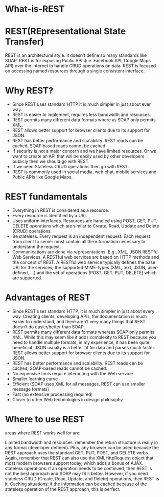 # What-is-REST
# REST(REpresentational State Transfer)
REST is an architectural style. It doesn’t define so many standards like SOAP. REST is for exposing Public APIs(i.e. Facebook API, Google Maps API) over the internet to handle CRUD operations on data. REST is focused on accessing named resources through a single consistent interface.

# Why REST?
- Since REST uses standard HTTP it is much simpler in just about ever way.
- REST is easier to implement, requires less bandwidth and resources.
- REST permits many different data formats where as SOAP only permits XML.
- REST allows better support for browser clients due to its support for JSON.
- REST has better performance and scalability. REST reads can be cached, SOAP based reads cannot be cached.
- If security is not a major concern and we have limited resources. Or we want to create an API that will be easily used by other developers publicly then we should go with REST.
- If we need Stateless CRUD operations then go with REST.
- REST is commonly used in social media, web chat, mobile services and Public APIs like Google Maps.

# REST fundamentals
- Everything in REST is considered as a resource.
- Every resource is identified by a URI.
- Uses uniform interfaces. Resources are handled using POST, GET, PUT, DELETE operations which are similar to Create, Read, Update and Delete (CRUD) operations.
- Be stateless. Every request is an independent request. Each request from client to server must contain all the information necessary to understand the request.
- Communications are done via representations. E.g., XML, JSON RESTful Web Services. A RESTful web services are based on HTTP methods and the concept of REST. A RESTful web service typically defines the base URI for the services; the supported MIME-types (XML, text, JSON, user-defined, ...) and the set of operations (POST, GET, PUT, DELETE) which are supported.

# Advantages of REST
- Since REST uses standard HTTP, it is much simpler in just about every way. Creating clients, developing APIs, the documentation is much easier to understand, and there aren’t very many things that REST doesn’t do easier/better than SOAP.
- REST permits many different data formats whereas SOAP only permits XML. While this may seem like it adds complexity to REST because you need to handle multiple formats, in my experience, it has been quite beneficial. JSON usually is a better fit for data and parses much faster. REST allows better support for browser clients due to its support for JSON.
- REST has better performance and scalability. REST reads can be cached; SOAP-based reads cannot be cached.
- No expensive tools require interacting with the Web service
- Smaller learning curve
- Efficient (SOAP uses XML for all messages, REST can use smaller message formats)
- Fast (no extensive processing required)
- Closer to other Web technologies in design philosophy

# Where to use REST

areas where REST works well for are:

Limited bandwidth and resources: remember the return structure is really in any format (developer defined). Plus, any browser can be used because the REST approach uses the standard GET, PUT, POST, and DELETE verbs. Again, remember that REST can also use the XMLHttpRequest object that most modern browsers support today, which adds a bonus of AJAX.
stateless operations: if an operation needs to be continued, then REST is not the best approach and SOAP may fit it better. However, if you need stateless CRUD (Create, Read, Update, and Delete) operations, then REST is it.
Caching situations: if the information can be cached because of the stateless operation of the REST approach, this is perfect.
